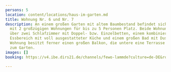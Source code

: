 ```yaml
---
persons: 5
location: content/locations/haus-im-garten.md
title: Wohnung Nr. 6 und Nr. 7
description: An einem großen Garten mit altem Baumbestand befindet sich das Ferienhaus
  mit 2 großzügigen Wohnungen für bis zu 5 Personen Platz. Beide Wohnungen verfügen
  über zwei Schlafzimmer mit Doppel- bzw. Einzelbetten, einem kombinierten Wohn- und
  Essbereich mit voll ausgestatteter Küche und einem großen Bad mit Dusche. Die obere
  Wohnung besitzt ferner einen großen Balkon, die untere eine Terrasse mit Zugang
  zum Garten.
images: []
booking: https://v4.ibe.dirs21.de/channels/fewo-lammde?culture=de-DE&room_id=63278&los=3

---
```

